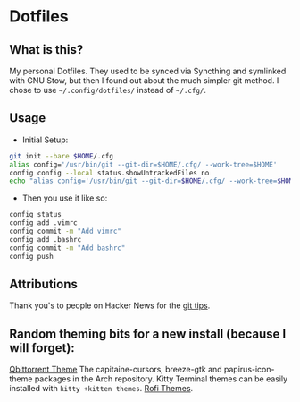 # Dotfiles
## What is this?
My personal Dotfiles. They used to be synced via Syncthing and symlinked with GNU Stow, but then I found out about the much simpler git method. 
I chose to use `~/.config/dotfiles/` instead of `~/.cfg/`.

## Usage 

- Initial Setup:
```bash
git init --bare $HOME/.cfg
alias config='/usr/bin/git --git-dir=$HOME/.cfg/ --work-tree=$HOME'
config config --local status.showUntrackedFiles no
echo "alias config='/usr/bin/git --git-dir=$HOME/.cfg/ --work-tree=$HOME'" >> $HOME/.bashrc 
```

- Then you use it like so:
```bash
config status
config add .vimrc
config commit -m "Add vimrc"
config add .bashrc
config commit -m "Add bashrc"
config push
```


## Attributions
Thank you's to people on Hacker News for the [git tips](https://www.atlassian.com/git/tutorials/dotfiles).


## Random theming bits for a new install (because I will forget):
[Qbittorrent Theme](https://github.com/catppuccin/qbittorrent)
The capitaine-cursors, breeze-gtk and papirus-icon-theme packages in the Arch repository.
Kitty Terminal themes can be easily installed with `kitty +kitten themes`.
[Rofi Themes](https://github.com/newmanls/rofi-themes-collection).
